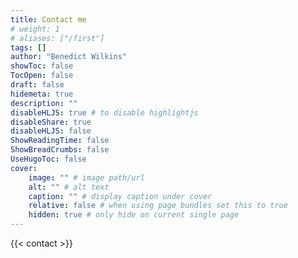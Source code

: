 ```yaml
---
title: Contact me
# weight: 1
# aliases: ["/first"]
tags: []
author: "Benedict Wilkins"
showToc: false
TocOpen: false
draft: false
hidemeta: true
description: ""
disableHLJS: true # to disable highlightjs
disableShare: true
disableHLJS: false
ShowReadingTime: false
ShowBreadCrumbs: false
UseHugoToc: false
cover:
    image: "" # image path/url
    alt: "" # alt text
    caption: "" # display caption under cover
    relative: false # when using page bundles set this to true
    hidden: true # only hide on current single page
---
```


{{< contact >}}


